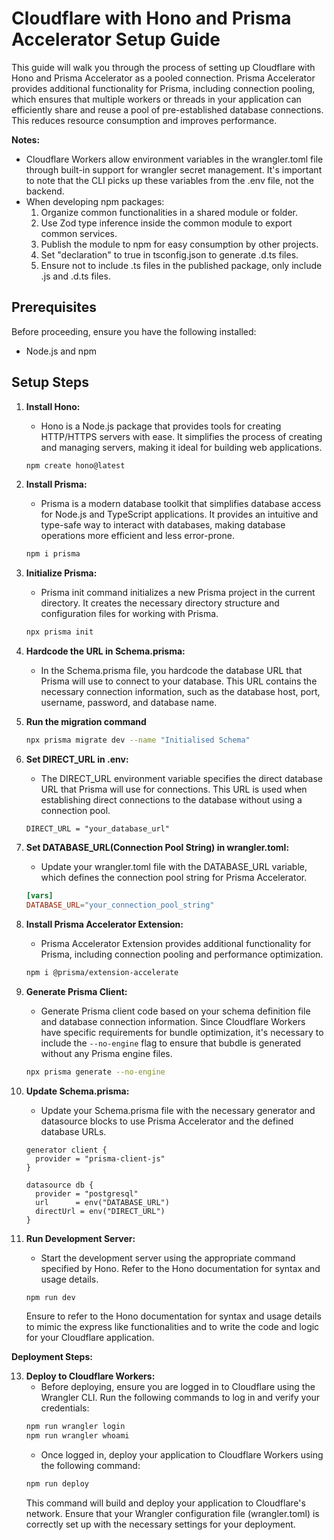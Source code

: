 # Cloudflare with Hono and Prisma Accelerator Setup Guide

This guide will walk you through the process of setting up Cloudflare with Hono and Prisma Accelerator as a pooled connection. Prisma Accelerator provides additional functionality for Prisma, including connection pooling, which ensures that multiple workers or threads in your application can efficiently share and reuse a pool of pre-established database connections. This reduces resource consumption and improves performance.

**Notes:**
- Cloudflare Workers allow environment variables in the wrangler.toml file through built-in support for wrangler secret management. It's important to note that the CLI picks up these variables from the .env file, not the backend.
- When developing npm packages:
  1. Organize common functionalities in a shared module or folder.
  2. Use Zod type inference inside the common module to export common services.
  3. Publish the module to npm for easy consumption by other projects.
  4. Set "declaration" to true in tsconfig.json to generate .d.ts files.
  5. Ensure not to include .ts files in the published package, only include .js and .d.ts files.

## Prerequisites


Before proceeding, ensure you have the following installed:

- Node.js and npm

## Setup Steps

1. **Install Hono:**
    - Hono is a Node.js package that provides tools for creating HTTP/HTTPS servers with ease. It simplifies the process of creating and managing servers, making it ideal for building web applications.
    ```bash
    npm create hono@latest
    ```

2. **Install Prisma:**
    - Prisma is a modern database toolkit that simplifies database access for Node.js and TypeScript applications. It provides an intuitive and type-safe way to interact with databases, making database operations more efficient and less error-prone.
    ```bash
    npm i prisma
    ```

3. **Initialize Prisma:**
    - Prisma init command initializes a new Prisma project in the current directory. It creates the necessary directory structure and configuration files for working with Prisma.
    ```bash
    npx prisma init
    ```

4. **Hardcode the URL in Schema.prisma:**
    - In the Schema.prisma file, you hardcode the database URL that Prisma will use to connect to your database. This URL contains the necessary connection information, such as the database host, port, username, password, and database name.
  
6. **Run the migration command**
     ```bash
    npx prisma migrate dev --name "Initialised Schema"
    ```

7. **Set DIRECT_URL in .env:**
    - The DIRECT_URL environment variable specifies the direct database URL that Prisma will use for connections. This URL is used when establishing direct connections to the database without using a connection pool.
    ```plaintext
    DIRECT_URL = "your_database_url"
    ```

8. **Set DATABASE_URL(Connection Pool String) in wrangler.toml:**
    - Update your wrangler.toml file with the DATABASE_URL variable, which defines the connection pool string for Prisma Accelerator.
    ```toml
    [vars]
    DATABASE_URL="your_connection_pool_string"
    ```

9. **Install Prisma Accelerator Extension:**
    - Prisma Accelerator Extension provides additional functionality for Prisma, including connection pooling and performance optimization.
    ```bash
    npm i @prisma/extension-accelerate
    ```

10. **Generate Prisma Client:**
    - Generate Prisma client code based on your schema definition file and database connection information. Since Cloudflare Workers have specific requirements for bundle optimization, it's necessary to include the `--no-engine` flag to ensure that bubdle is generated without any Prisma engine files.
    ```bash
    npx prisma generate --no-engine
    ```


11. **Update Schema.prisma:**
    - Update your Schema.prisma file with the necessary generator and datasource blocks to use Prisma Accelerator and the defined database URLs.
    ```prisma
    generator client {
      provider = "prisma-client-js"
    }

    datasource db {
      provider = "postgresql"
      url      = env("DATABASE_URL")
      directUrl = env("DIRECT_URL")
    }
    ```

12. **Run Development Server:**
    - Start the development server using the appropriate command specified by Hono. Refer to the Hono documentation for syntax and usage details.
    ```bash
    npm run dev
    ```
    Ensure to refer to the Hono documentation for syntax and usage details to mimic the express like functionalities and to write the code and logic for your Cloudflare 
    application.



**Deployment Steps:**

13. **Deploy to Cloudflare Workers:**
    - Before deploying, ensure you are logged in to Cloudflare using the Wrangler CLI. Run the following commands to log in and verify your credentials:
    ```bash
    npm run wrangler login
    npm run wrangler whoami
    ```
    - Once logged in, deploy your application to Cloudflare Workers using the following command:
    ```bash
    npm run deploy
    ```
    This command will build and deploy your application to Cloudflare's network. Ensure that your Wrangler configuration file (wrangler.toml) is correctly set up with the necessary settings for your deployment.



